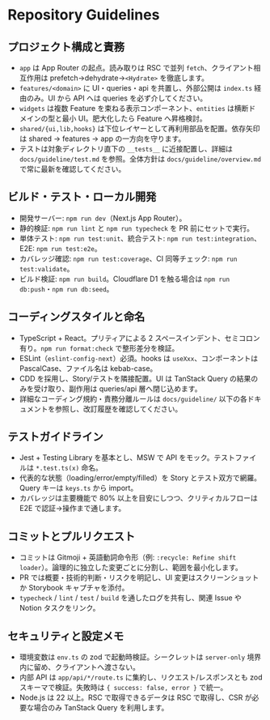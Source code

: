 # Repository Guidelines

## プロジェクト構成と責務
- `app` は App Router の起点。読み取りは RSC で並列 `fetch`、クライアント相互作用は prefetch→dehydrate→`<Hydrate>` を徹底します。
- `features/<domain>` に UI・queries・api を共置し、外部公開は `index.ts` 経由のみ。UI から API へは queries を必ず介してください。
- `widgets` は複数 Feature を束ねる表示コンポーネント、`entities` は横断ドメインの型と最小 UI。肥大化したら Feature へ昇格検討。
- `shared/{ui,lib,hooks}` は下位レイヤーとして再利用部品を配置。依存矢印は shared → features → app の一方向を守ります。
- テストは対象ディレクトリ直下の `__tests__` に近接配置し、詳細は `docs/guideline/test.md` を参照。全体方針は `docs/guideline/overview.md` で常に最新を確認してください。

## ビルド・テスト・ローカル開発
- 開発サーバー: `npm run dev`（Next.js App Router）。
- 静的検証: `npm run lint` と `npm run typecheck` を PR 前にセットで実行。
- 単体テスト: `npm run test:unit`、統合テスト: `npm run test:integration`、E2E: `npm run test:e2e`。
- カバレッジ確認: `npm run test:coverage`、CI 同等チェック: `npm run test:validate`。
- ビルド検証: `npm run build`。Cloudflare D1 を触る場合は `npm run db:push`・`npm run db:seed`。

## コーディングスタイルと命名
- TypeScript + React。プリティアによる 2 スペースインデント、セミコロン有り。`npm run format:check` で整形差分を検証。
- ESLint（`eslint-config-next`）必須。hooks は `useXxx`、コンポーネントは PascalCase、ファイル名は kebab-case。
- CDD を採用し、Story/テストを隣接配置。UI は TanStack Query の結果のみを受け取り、副作用は queries/api 層へ閉じ込めます。
- 詳細なコーディング規約・責務分離ルールは `docs/guideline/` 以下の各ドキュメントを参照し、改訂履歴を確認してください。

## テストガイドライン
- Jest + Testing Library を基本とし、MSW で API をモック。テストファイルは `*.test.ts(x)` 命名。
- 代表的な状態（loading/error/empty/filled）を Story とテスト双方で網羅。Query キーは `keys.ts` から import。
- カバレッジは主要機能で 80% 以上を目安にしつつ、クリティカルフローは E2E で認証→操作まで通します。

## コミットとプルリクエスト
- コミットは Gitmoji + 英語動詞命令形（例: `:recycle: Refine shift loader`）。論理的に独立した変更ごとに分割し、範囲を最小化します。
- PR では概要・技術的判断・リスクを明記し、UI 変更はスクリーンショットか Storybook キャプチャを添付。
- `typecheck` / `lint` / `test` / `build` を通したログを共有し、関連 Issue や Notion タスクをリンク。

## セキュリティと設定メモ
- 環境変数は `env.ts` の zod で起動時検証。シークレットは `server-only` 境界内に留め、クライアントへ渡さない。
- 内部 API は `app/api/*/route.ts` に集約し、リクエスト/レスポンスとも zod スキーマで検証。失敗時は `{ success: false, error }` で統一。
- Node.js は 22 以上。RSC で取得できるデータは RSC で取得し、CSR が必要な場合のみ TanStack Query を利用します。
